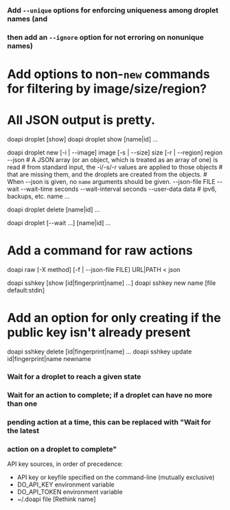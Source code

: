 ### Add `--unique` options for enforcing uniqueness among droplet names (and
### then add an `--ignore` option for not erroring on nonunique names)

# Add options to non-`new` commands for filtering by image/size/region?

# All JSON output is pretty.

doapi droplet [show]
doapi droplet show [name|id] ...

doapi droplet new
    [-i | --image] image
    [-s | --size] size
    [-r | --region] region
    --json
     # A JSON array (or an object, which is treated as an array of one) is read
     # from standard input, the -i/-s/-r values are applied to those objects
     # that are missing them, and the droplets are created from the objects.
     # When --json is given, no `name` arguments should be given.
    --json-file FILE
    --wait
    --wait-time seconds
    --wait-interval seconds
    --user-data data
    # ipv6, backups, etc.
    name ...

doapi droplet delete [name|id] ...

doapi droplet <action name> [--wait ...] [name|id] ...

# Add a command for raw actions

doapi raw [-X method] [-f | --json-file FILE] URL|PATH < json

doapi sshkey [show [id|fingerprint|name] ...]
doapi sshkey new name [file default:stdin]
 # Add an option for only creating if the public key isn't already present
doapi sshkey delete [id|fingerprint|name] ...
doapi sshkey update id|fingerprint|name newname

### Wait for a droplet to reach a given state

### Wait for an action to complete; if a droplet can have no more than one
### pending action at a time, this can be replaced with "Wait for the latest
### action on a droplet to complete"



API key sources, in order of precedence:
 - API key or keyfile specified on the command-line (mutually exclusive)
 - DO_API_KEY environment variable
 - DO_API_TOKEN environment variable
 - ~/.doapi file [Rethink name]
